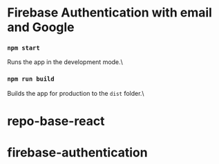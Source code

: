 # Firebase Authentication with email and Google


### `npm start`

Runs the app in the development mode.\

### `npm run build`

Builds the app for production to the `dist` folder.\

# repo-base-react
# firebase-authentication
